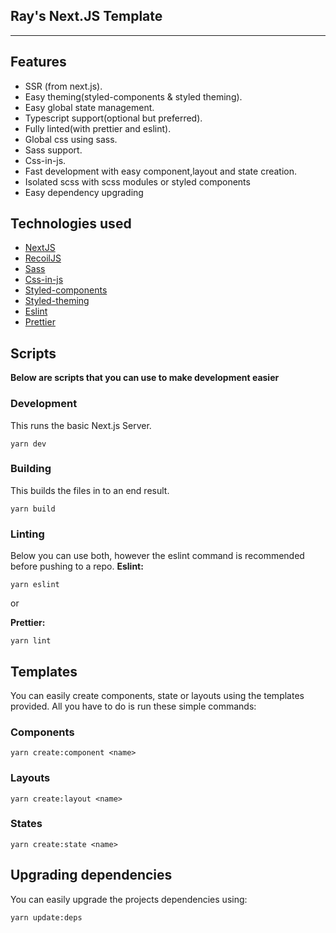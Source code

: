## Ray's Next.JS Template

---

## Features

- SSR (from next.js).
- Easy theming(styled-components & styled theming).
- Easy global state management.
- Typescript support(optional but preferred).
- Fully linted(with prettier and eslint).
- Global css using sass.
- Sass support.
- Css-in-js.
- Fast development with easy component,layout and state creation.
- Isolated scss with scss modules or styled components
- Easy dependency upgrading

## Technologies used

- [NextJS](https://nextjs.org/)
- [RecoilJS](https://recoiljs.org/)
- [Sass](https://sass-lang.com/)
- [Css-in-js](https://cssinjs.org/?v=v10.7.1)
- [Styled-components](https://styled-components.com/)
- [Styled-theming](https://www.npmjs.com/package/styled-theming)
- [Eslint](https://eslint.org/)
- [Prettier](https://prettier.io/)

## Scripts

**Below are scripts that you can use to make development easier**

### Development

This runs the basic Next.js Server.

```shell
yarn dev
```

### Building

This builds the files in to an end result.

```shell
yarn build
```

### Linting

Below you can use both, however the eslint command is recommended before pushing to a repo.
**Eslint:**

```shell
yarn eslint
```

or

**Prettier:**

```shell
yarn lint
```

## Templates

You can easily create components, state or layouts using the templates provided. All you have to do is run these simple
commands:

### Components

```shell
yarn create:component <name>
```

### Layouts

```shell
yarn create:layout <name>
```

### States

```shell
yarn create:state <name>
```

## Upgrading dependencies

You can easily upgrade the projects dependencies using:

```shell
yarn update:deps
```